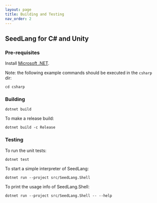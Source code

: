 ```yaml
---
layout: page
title: Building and Testing
nav_order: 2
---
```


## SeedLang for C# and Unity

### Pre-requisites

Install [Microsoft .NET](https://dotnet.microsoft.com/download).

Note: the following example commands should be executed in the `csharp` dir:

```shell
cd csharp
```

### Building

```shell
dotnet build
```

To make a release build:

```shell
dotnet build -c Release
```

### Testing

To run the unit tests:

```shell
dotnet test
```

To start a simple interpreter of SeedLang:

```shell
dotnet run --project src/SeedLang.Shell
```

To print the usage info of SeedLang.Shell:

```shell
dotnet run --project src/SeedLang.Shell -- --help
```
